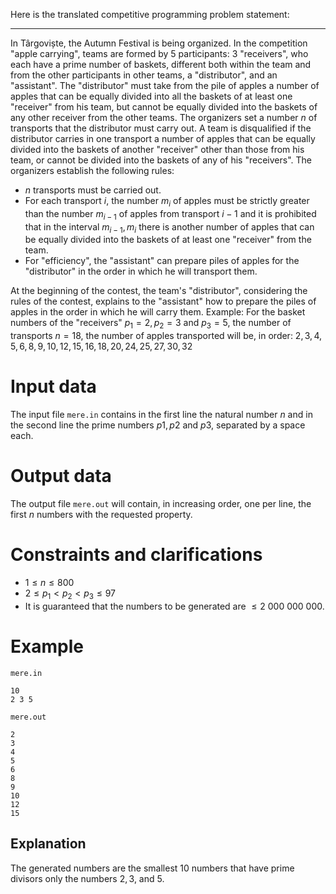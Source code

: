 Here is the translated competitive programming problem statement:

---

In Târgoviște, the Autumn Festival is being organized. In the competition "apple carrying", teams are formed by $5$ participants: $3$ "receivers", who each have a prime number of baskets, different both within the team and from the other participants in other teams, a "distributor", and an "assistant". The "distributor" must take from the pile of apples a number of apples that can be equally divided into all the baskets of at least one "receiver" from his team, but cannot be equally divided into the baskets of any other receiver from the other teams. The organizers set a number $n$ of transports that the distributor must carry out. A team is disqualified if the distributor carries in one transport a number of apples that can be equally divided into the baskets of another "receiver" other than those from his team, or cannot be divided into the baskets of any of his "receivers". The organizers establish the following rules:
- $n$ transports must be carried out.
- For each transport $i$, the number $m_i$ of apples must be strictly greater than the number $m_{i-1}$ of apples from transport $i-1$ and it is prohibited that in the interval $m_{i-1}, m_i$ there is another number of apples that can be equally divided into the baskets of at least one "receiver" from the team.
- For "efficiency", the "assistant" can prepare piles of apples for the "distributor" in the order in which he will transport them.

At the beginning of the contest, the team's "distributor", considering the rules of the contest, explains to the "assistant" how to prepare the piles of apples in the order in which he will carry them. 
Example: For the basket numbers of the "receivers" $p_1=2, p_2=3$ and $p_3=5$, the number of transports $n=18$, the number of apples transported will be, in order:
$2, 3, 4, 5, 6, 8, 9, 10, 12, 15, 16, 18, 20, 24, 25, 27, 30, 32$

# Input data

The input file `mere.in` contains in the first line the natural number $n$ and in the second line the prime numbers $p1, p2$ and $p3$, separated by a space each.

# Output data

The output file `mere.out` will contain, in increasing order, one per line, the first $n$ numbers with the requested property.

# Constraints and clarifications

* $1 \leq n \leq 800$
* $2 \leq p_1 < p_2 < p_3 \leq 97$
* It is guaranteed that the numbers to be generated are $\leq 2\ 000\ 000\ 000$.

# Example

`mere.in`
```
10
2 3 5
```

`mere.out`
```
2 
3 
4 
5 
6 
8 
9 
10 
12 
15
```

## Explanation

The generated numbers are the smallest $10$ numbers that have prime divisors only the numbers $2, 3$, and $5$.


